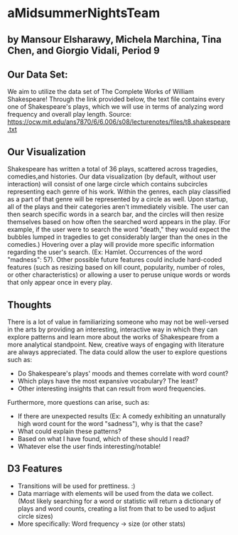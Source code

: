 # aMidsummerNightsTeam
## by Mansour Elsharawy, Michela Marchina, Tina Chen, and Giorgio Vidali, Period 9


## Our Data Set:
We aim to utilize the data set of The Complete Works of William Shakespeare! Through the link provided below, the text file contains  every one of Shakespeare's plays, which we will use in terms of analyzing word frequency and overall play length.
Source: https://ocw.mit.edu/ans7870/6/6.006/s08/lecturenotes/files/t8.shakespeare.txt

## Our Visualization
Shakespeare has written a total of 36 plays, scattered across tragedies, comedies,and histories. Our data visualization (by default, without user interaction) will consist of one large circle which contains subcircles representing each genre of his work. Within the genres, each play classified as a part of that genre will be represented by a circle as well. Upon startup, all of the plays and their categories aren't immediately visible. The user can then search specific words in a search bar, and the circles will then resize themselves based on how often the searched word appears in the play. (For example, if the user were to search the word "death," they would expect the bubbles lumped in tragedies to get considerably larger than the ones in the comedies.) Hovering over a play will provide more specific information regarding the user's search. (Ex: Hamlet. Occurrences of the word "madness": 57). Other possible future features could include hard-coded features (such as resizing based on kill count, popularity, number of roles, or other characteristics) or allowing a user to peruse unique words or words that only appear once in every play.

## Thoughts
There is a lot of value in familiarizing someone who may not be well-versed in the arts by providing an interesting, interactive way in which they can explore patterns and learn more about the works of Shakespeare from a more analytical standpoint. New, creative ways of engaging with literature are always appreciated. The data could allow the user to explore questions such as:
* Do Shakespeare's plays' moods and themes correlate with word count?
* Which plays have the most expansive vocabulary? The least?
* Other interesting insights that can result from word frequencies.

Furthermore, more questions can arise, such as:
* If there are unexpected results (Ex: A comedy exhibiting an unnaturally high word count for the word "sadness"), why is that the case?
* What could explain these patterns?
* Based on what I have found, which of these should I read?
* Whatever else the user finds interesting/notable!

## D3 Features
* Transitions will be used for prettiness. :)
* Data marriage with elements will be used from the data we collect. (Most likely searching for a word or statistic will return a dictionary of plays and word counts, creating a list from that to be used to adjust circle sizes)
* More specifically: Word frequency -> size (or other stats)

